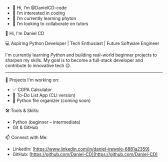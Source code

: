 - 👋 Hi, I’m @DanielCD-code
- 👀 I’m interested in coding 
- 🌱 I’m currently learning phyton 
- 💞️ I’m looking to collaborate on tutors



👋 Hi, I'm Daniel CD

💻 Aspiring Python Developer | Tech Enthusiast | Future Software Engineer

I'm currently learning *Python* and building real-world beginner projects to sharpen my skills. My goal is to become a full-stack developer and contribute to innovative tech 😉.

---

🚀 Projects I'm working on:
- ✅ CGPA Calculator
- 📝 To-Do List App (CLI version)
- 📁 Python file organizer (coming soon)

🛠️ Tools & Skills:
- Python (beginner – intermediate)
- Git & GitHub


📫 Connect with Me:
-  LinkedIn: [https://www.linkedin.com/in/daniel-irewole-6881a2359]
-  GitHub: [https://github.com/Daniel-CD](https://github.com/Daniel-CD)
